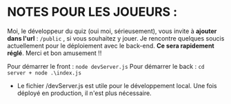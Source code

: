 # NOTES POUR LES JOUEURS :
Moi, le développeur du quiz (oui moi, sérieusement), vous invite à **ajouter dans l'url** : `/public` , si vous souhaitez y jouer.
Je rencontre quelques soucis actuellement pour le déploiement avec le back-end.
**Ce sera rapidement réglé**. Merci et bon amusement !!

Pour démarrer le front : `node devServer.js`
Pour démarrer le back : `cd server + node .\index.js`

- Le fichier /devServer.js est utile pour le développement local. Une fois déployé en production, il n'est plus nécessaire.


